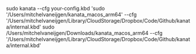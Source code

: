 sudo kanata --cfg your-config.kbd
'sudo '/Users/mitchelvaneijgen/kanata_macos_arm64' --cfg '/Users/mitchelvaneijgen/Library/CloudStorage/Dropbox/Code/Github/kanata/internal.kbd'
sudo /Users/mitchelvaneijgen/Downloads/kanata_macos_arm64 --cfg '/Users/mitchelvaneijgen/Library/CloudStorage/Dropbox/Code/Github/kanata/internal.kbd'